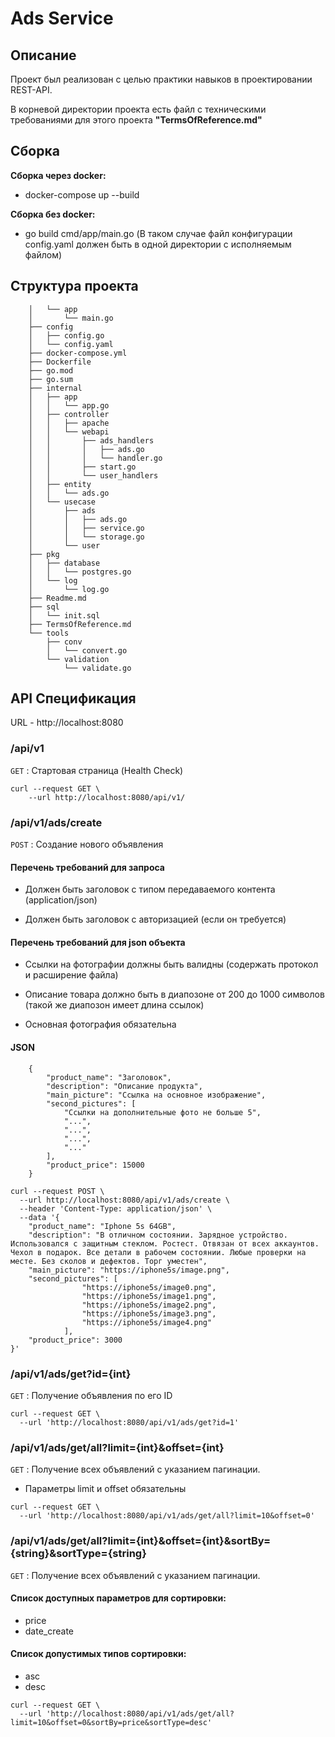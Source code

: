 # Ads Service

## Описание
Проект был реализован с целью практики навыков в проектировании REST-API.

В корневой директории проекта есть файл с техническими требованиями для этого проекта **"TermsOfReference.md"**

## Сборка
**Сборка через docker:**
- docker-compose up --build
    
**Сборка без docker:**
- go build cmd/app/main.go (В таком случае файл конфигурации config.yaml должен быть в одной директории с исполняемым файлом)

## Структура проекта
``` ├── cmd
    │   └── app
    │       └── main.go
    ├── config
    │   ├── config.go
    │   └── config.yaml
    ├── docker-compose.yml
    ├── Dockerfile
    ├── go.mod
    ├── go.sum
    ├── internal
    │   ├── app
    │   │   └── app.go
    │   ├── controller
    │   │   ├── apache
    │   │   └── webapi
    │   │       ├── ads_handlers
    │   │       │   ├── ads.go
    │   │       │   └── handler.go
    │   │       ├── start.go
    │   │       └── user_handlers
    │   ├── entity
    │   │   └── ads.go
    │   └── usecase
    │       ├── ads
    │       │   ├── ads.go
    │       │   ├── service.go
    │       │   └── storage.go
    │       └── user
    ├── pkg
    │   ├── database
    │   │   └── postgres.go
    │   └── log
    │       └── log.go
    ├── Readme.md
    ├── sql
    │   └── init.sql
    ├── TermsOfReference.md
    └── tools
        ├── conv
        │   └── convert.go
        └── validation
            └── validate.go
```
  
## API Спецификация

URL - http://localhost:8080

### **/api/v1**

`GET` : Стартовая страница (Health Check)

```
curl --request GET \
    --url http://localhost:8080/api/v1/
```

### **/api/v1/ads/create**

`POST` : Создание нового объявления

#### Перечень требований для запроса
- Должен быть заголовок с типом передаваемого контента (application/json)

- Должен быть заголовок с авторизацией (если он требуется)

#### Перечень требований для json объекта
- Ссылки на фотографии должны быть валидны (содержать протокол и расширение файла)

- Описание товара должно быть в диапозоне от 200 до 1000 символов (такой же диапозон имеет длина ссылок)

- Основная фотография обязательна 

#### JSON
```
    {
        "product_name": "Заголовок",
        "description": "Описание продукта",
        "main_picture": "Ссылка на основное изображение",
        "second_pictures": [
            "Ссылки на дополнительные фото не больше 5",
            "...",
            "...",
            "...",
            "..."
        ],
        "product_price": 15000
    }
```

```
curl --request POST \
  --url http://localhost:8080/api/v1/ads/create \
  --header 'Content-Type: application/json' \
  --data '{
    "product_name": "Iphone 5s 64GB",
    "description": "В отличном состоянии. Зарядное устройство. Использовался с защитным стеклом. Ростест. Отвязан от всех аккаунтов. Чехол в подарок. Все детали в рабочем состоянии. Любые проверки на месте. Без сколов и дефектов. Торг уместен",
    "main_picture": "https://iphone5s/image.png",
    "second_pictures": [
                "https://iphone5s/image0.png",
                "https://iphone5s/image1.png",
                "https://iphone5s/image2.png",
                "https://iphone5s/image3.png",
                "https://iphone5s/image4.png"
            ],
    "product_price": 3000
}'
```

### **/api/v1/ads/get?id={int}**

`GET` : Получение объявления по его ID

```
curl --request GET \
  --url 'http://localhost:8080/api/v1/ads/get?id=1'
```

### **/api/v1/ads/get/all?limit={int}&offset={int}**

`GET` : Получение всех объявлений с указанием пагинации.

- Параметры limit и offset обязательны

```
curl --request GET \
  --url 'http://localhost:8080/api/v1/ads/get/all?limit=10&offset=0'
```

### **/api/v1/ads/get/all?limit={int}&offset={int}&sortBy={string}&sortType={string}**

`GET` : Получение всех объявлений с указанием пагинации.

#### Список доступных параметров для сортировки:
- price
- date_create

#### Список допустимых типов сортировки:
- asc
- desc

```
curl --request GET \
  --url 'http://localhost:8080/api/v1/ads/get/all?limit=10&offset=0&sortBy=price&sortType=desc'
```